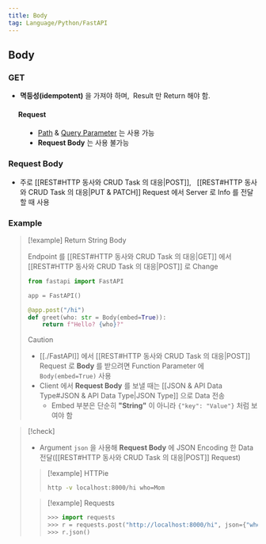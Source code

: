 ```yaml
---
title: Body
tag: Language/Python/FastAPI
---
```


## Body

### GET

- **멱등성(idempotent)** 을 가져야 하며, &nbsp;Result 만 Return 해야 함.

<h4 style='padding-left: 20px'>Request</h4>

<ul style='padding-left: 60px'>
  <li><a href="FastAPI URL Path.md#URL Path">Path</a> & <a href="FastAPI Query Parameter.md#Query Parameter">Query Parameter</a> 는  사용 가능</li>
  <li><b>Request Body</b> 는 사용 불가능</li>
</ul>

### Request Body

- 주로 [[REST#HTTP 동사와 CRUD Task 의 대응|POST]], &nbsp; [[REST#HTTP 동사와 CRUD Task 의 대응|PUT & PATCH]] Request 에서 Server 로 Info 를 전달할 때 사용

### Example

> [!example] Return String Body
>
> Endpoint 를 [[REST#HTTP 동사와 CRUD Task 의 대응|GET]] 에서 [[REST#HTTP 동사와 CRUD Task 의 대응|POST]] 로 Change
>
> ```python
> from fastapi import FastAPI
>
> app = FastAPI()
>
> @app.post("/hi")
> def greet(who: str = Body(embed=True)):
>     return f"Hello? {who}?"
> ```
>
> > [!Caution]
> >
> > - [[./FastAPI]] 에서 [[REST#HTTP 동사와 CRUD Task 의 대응|POST]] Request 로 **Body** 를 받으려면 Function Parameter 에 `Body(embed=True)` 사용
> > - Client 에서 **Request Body** 를 보낼 때는 [[JSON & API Data Type#JSON & API Data Type|JSON Type]] 으로 Data 전송
> >   - Embed 부분은 단순히 **"String"** 이 아니라 `{"key": "Value"}` 처럼 보여야 함

> [!check]
>
> - Argument `json` 을 사용해 **Request Body** 에 JSON Encoding 한 Data 전달([[REST#HTTP 동사와 CRUD Task 의 대응|POST]] Request)
>
> > [!example] HTTPie
> >
> > ```zsh
> > http -v localhost:8000/hi who=Mom
> > ```
>
> > [!example] Requests
> >
> > ```python
> > >>> import requests
> > >>> r = requests.post("http://localhost:8000/hi", json={"who", "Mom"})
> > >>> r.json()
> > ```
